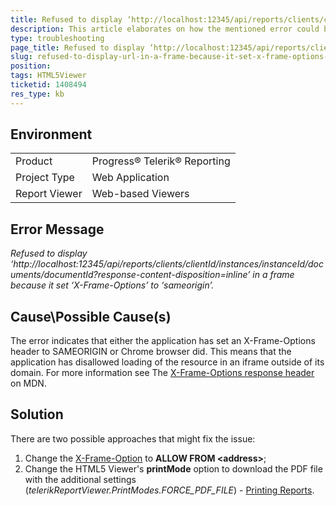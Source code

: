 ```yaml
---
title: Refused to display ‘http://localhost:12345/api/reports/clients/clientId/instances/instanceId/documents/documentId?response-content-disposition=inline’ in a frame because it set ‘X-Frame-Options’ to ‘sameorigin’.
description: This article elaborates on how the mentioned error could be resolved when clicking on the print button in Web-based viewer.
type: troubleshooting
page_title: Refused to display ‘http://localhost:12345/api/reports/clients/clientId/instances/instanceId/documents/documentId?response-content-disposition=inline’ in a frame because it set ‘X-Frame-Options’ to ‘sameorigin’.
slug: refused-to-display-url-in-a-frame-because-it-set-x-frame-options-to-sameorigin
position: 
tags: HTML5Viewer
ticketid: 1408494
res_type: kb
---
```


## Environment
<table>
    <tbody>
	    <tr>
	    	<td>Product</td>
	    	<td>Progress® Telerik® Reporting</td>
	    </tr>
	    <tr>
	    	<td>Project Type</td>
	    	<td>Web Application</td>
	    </tr>
	    <tr>
	    	<td>Report Viewer</td>
	    	<td>Web-based Viewers</td>
	    </tr>
    </tbody>
</table>


## Error Message
*Refused to display ‘http://localhost:12345/api/reports/clients/clientId/instances/instanceId/documents/documentId?response-content-disposition=inline’ in a frame because it set ‘X-Frame-Options’ to ‘sameorigin’.*

## Cause\Possible Cause(s)
The error indicates that either the application has set an X-Frame-Options header to SAMEORIGIN or Chrome browser did. This means that the application has disallowed loading of the resource in an iframe outside of its domain. For more information see The [X-Frame-Options response header](https://developer.mozilla.org/en-US/docs/Web/HTTP/Headers/X-Frame-Options) on MDN.

## Solution
There are two possible approaches that might fix the issue:
1. Change the [X-Frame-Option](https://developer.mozilla.org/en-US/docs/Web/HTTP/Headers/X-Frame-Options) to **ALLOW FROM  &lt;address&gt;**;
2. Change the HTML5 Viewer's **printMode** option to download the PDF file with the additional settings (*telerikReportViewer.PrintModes.FORCE_PDF_FILE*) - [Printing Reports](../html5-report-viewer-direct-print).
